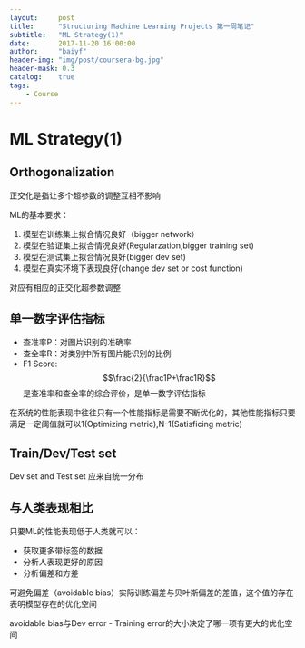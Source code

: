 ```yaml
---
layout:     post
title:      "Structuring Machine Learning Projects 第一周笔记"
subtitle:   "ML Strategy(1)"
date:       2017-11-20 16:00:00
author:     "baiyf"
header-img: "img/post/coursera-bg.jpg"
header-mask: 0.3
catalog:    true
tags:
    - Course
---
```


# ML Strategy(1)

## Orthogonalization

正交化是指让多个超参数的调整互相不影响

ML的基本要求：

1. 模型在训练集上拟合情况良好（bigger network）
2. 模型在验证集上拟合情况良好(Regularzation,bigger training set)
3. 模型在测试集上拟合情况良好(bigger dev set)
4. 模型在真实环境下表现良好(change dev set or cost function)

对应有相应的正交化超参数调整

## 单一数字评估指标

* 查准率P：对图片识别的准确率
* 查全率R：对类别中所有图片能识别的比例
* F1 Score:$$\frac{2}{\frac1P+\frac1R}$$是查准率和查全率的综合评价，是单一数字评估指标

在系统的性能表现中往往只有一个性能指标是需要不断优化的，其他性能指标只要满足一定阈值就可以1(Optimizing metric),N-1(Satisficing metric)

## Train/Dev/Test set

Dev set and Test set 应来自统一分布

## 与人类表现相比

只要ML的性能表现低于人类就可以：

* 获取更多带标签的数据
* 分析人表现更好的原因
* 分析偏差和方差

可避免偏差（avoidable bias）实际训练偏差与贝叶斯偏差的差值，这个值的存在表明模型存在的优化空间

avoidable bias与Dev error - Training error的大小决定了哪一项有更大的优化空间


